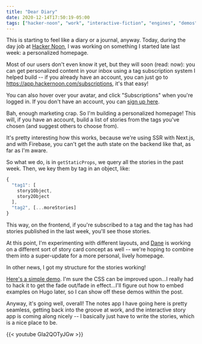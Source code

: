 ```yaml
---
title: "Dear Diary"
date: 2020-12-14T17:50:19-05:00
tags: ["hacker-noon", "work", "interactive-fiction", "engines", "demos"]
---
```


This is starting to feel like a diary or a journal, anyway. Today, during the day job at [Hacker Noon](https://hackernoon.com/?ref=austinpocus.com), I was working on something I started late last week: a personalized homepage. 

Most of our users don't even know it yet, but they will soon (read: now): you can get personalized content in your inbox using a tag subscription system I helped build -- if you already have an account, you can just go to <https://app.hackernoon.com/subscriptions>, it's that easy! 

You can also hover over your avatar, and click "Subscriptions" when you're logged in. If you don't have an account, you can [sign up here](https://app.hackernoon.com/signup?ref=austinpocus.com).

Bah, enough marketing crap. So I'm building a personalized homepage! This will, if you have an account, build a list of stories from the tags you've chosen (and suggest others to choose from).

It's pretty interesting how this works, because we're using SSR with Next.js, and with Firebase, you can't get the auth state on the backend like that, as far as I'm aware.

So what we do, is in `getStaticProps`, we query all the stories in the past week. Then, we key them by tag in an object, like:

```javascript
{
  "tag1": [
    story1Object,
    story2Object
  ],
  "tag2", [...moreStories]
}
```

This way, on the frontend, if you're subscribed to a tag and the tag has had stories published in the last week, you'll see those stories.

At this point, I'm experimenting with different layouts, and [Dane](https://twitter.com/duilen) is working on a different sort of story card concept as well -- we're hoping to combine them into a super-update for a more personal, lively homepage.

In other news, I got my structure for the stories working!

[Here's a simple demo](https://codepen.io/austinhocuspocus/pen/xxEqEPK). I'm sure the CSS can be improved upon...I really had to hack it to get the fade out/fade in effect...I'll figure out how to embed examples on Hugo later, so I can show off these demos within the post.

Anyway, it's going well, overall! The notes app I have going here is pretty seamless, getting back into the groove at work, and the interactive story app is coming along nicely -- I basically just have to write the stories, which is a nice place to be.

{{< youtube GIa2QOTyJGw >}}
